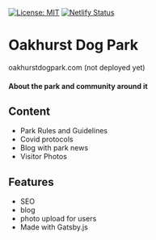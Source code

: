 [![License: MIT](https://img.shields.io/badge/License-MIT-yellow.svg)](https://opensource.org/licenses/MIT)
[![Netlify Status](https://api.netlify.com/api/v1/badges/8bcebced-0fad-4ce2-b5ac-63fd5e8b52b2/deploy-status)](https://app.netlify.com/sites/oakhurst-dog-park/deploys)

# Oakhurst Dog Park

oakhurstdogpark.com (not deployed yet)

#### About the park and community around it

## Content

- Park Rules and Guidelines
- Covid protocols
- Blog with park news
- Visitor Photos

## Features

- SEO
- blog
- photo upload for users
- Made with Gatsby.js
